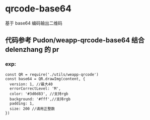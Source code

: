 # qrcode-base64

基于 base64 编码输出二维码

## 代码参考 Pudon/weapp-qrcode-base64 结合 delenzhang 的 pr

### exp:

    const QR = require('./utils/weapp-qrcode')
    const base64 = QR.drawImg(content, {
      version: 1, //最大40
      errorCorrectLevel: 'M',
      color: '#3d0d83', //支持rgb
      background: '#fff',//支持rgb
      padding: 1,
      size: 200 //请用正整数
    })
